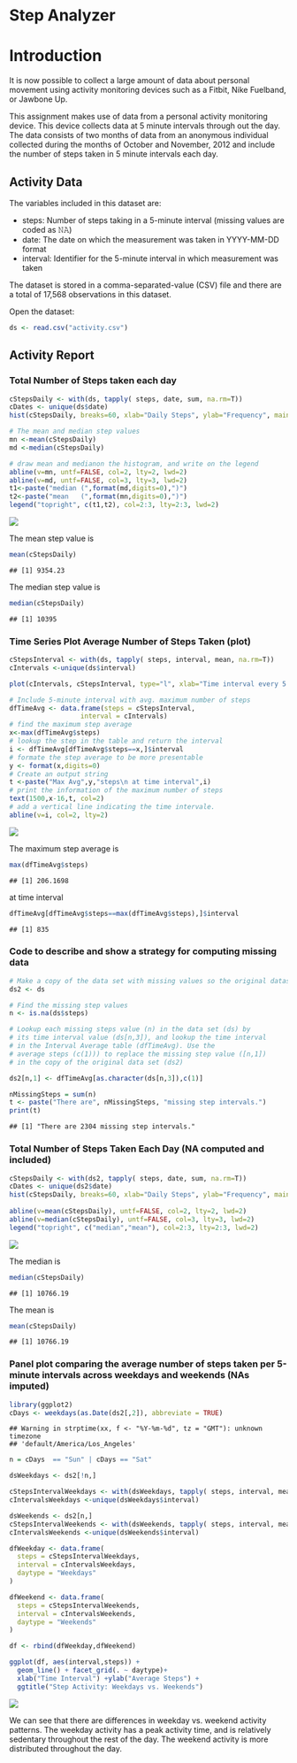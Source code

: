 Step Analyzer
================

Introduction
============

It is now possible to collect a large amount of data about personal movement using activity monitoring devices such as a Fitbit, Nike Fuelband, or Jawbone Up.

This assignment makes use of data from a personal activity monitoring device. This device collects data at 5 minute intervals through out the day. The data consists of two months of data from an anonymous individual collected during the months of October and November, 2012 and include the number of steps taken in 5 minute intervals each day.

Activity Data
-------------

The variables included in this dataset are:

-   steps: Number of steps taking in a 5-minute interval (missing values are coded as 𝙽𝙰)
-   date: The date on which the measurement was taken in YYYY-MM-DD format
-   interval: Identifier for the 5-minute interval in which measurement was taken

The dataset is stored in a comma-separated-value (CSV) file and there are a total of 17,568 observations in this dataset.

Open the dataset:

``` r
ds <- read.csv("activity.csv")
```

Activity Report
---------------

### Total Number of Steps taken each day

``` r
cStepsDaily <- with(ds, tapply( steps, date, sum, na.rm=T))
cDates <- unique(ds$date)
hist(cStepsDaily, breaks=60, xlab="Daily Steps", ylab="Frequency", main="Daily Steps Over Two Months\n (61 days) ")

# The mean and median step values 
mn <-mean(cStepsDaily)
md <-median(cStepsDaily)

# draw mean and medianon the histogram, and write on the legend
abline(v=mn, untf=FALSE, col=2, lty=2, lwd=2)
abline(v=md, untf=FALSE, col=3, lty=3, lwd=2)
t1<-paste("median (",format(md,digits=0),")")
t2<-paste("mean   (",format(mn,digits=0),")")
legend("topright", c(t1,t2), col=2:3, lty=2:3, lwd=2)
```

![](PA1_template_files/figure-markdown_github/unnamed-chunk-2-1.png)

The mean step value is

``` r
mean(cStepsDaily)
```

    ## [1] 9354.23

The median step value is

``` r
median(cStepsDaily)
```

    ## [1] 10395

### Time Series Plot Average Number of Steps Taken (plot)

``` r
cStepsInterval <- with(ds, tapply( steps, interval, mean, na.rm=T))
cIntervals <-unique(ds$interval)

plot(cIntervals, cStepsInterval, type="l", xlab="Time interval every 5 minutes",ylab="Average steps",main="Average Number of Steps\n per time interval\n Sampled over 2 months (61 days)")

# Include 5-minute interval with avg. maximum number of steps
dfTimeAvg <- data.frame(steps = cStepsInterval,
                  interval = cIntervals)
# find the maximum step average
x<-max(dfTimeAvg$steps)
# lookup the step in the table and return the interval
i <- dfTimeAvg[dfTimeAvg$steps==x,]$interval
# formate the step average to be more presentable
y <- format(x,digits=0)
# Create an output string
t <-paste("Max Avg",y,"steps\n at time interval",i)
# print the information of the maximum number of steps
text(1500,x-16,t, col=2)
# add a vertical line indicating the time intervale.
abline(v=i, col=2, lty=2)
```

![](PA1_template_files/figure-markdown_github/unnamed-chunk-5-1.png)

The maximum step average is

``` r
max(dfTimeAvg$steps)
```

    ## [1] 206.1698

at time interval

``` r
dfTimeAvg[dfTimeAvg$steps==max(dfTimeAvg$steps),]$interval
```

    ## [1] 835

### Code to describe and show a strategy for computing missing data

``` r
# Make a copy of the data set with missing values so the original dataset is preserved
ds2 <- ds

# Find the missing step values
n <- is.na(ds$steps)

# Lookup each missing steps value (n) in the data set (ds) by 
# its time interval value (ds[n,3]), and lookup the time interval
# in the Interval Average table (dfTimeAvg). Use the 
# average steps (c(1))) to replace the missing step value ([n,1])
# in the copy of the original data set (ds2)

ds2[n,1] <- dfTimeAvg[as.character(ds[n,3]),c(1)]

nMissingSteps = sum(n)
t <- paste("There are", nMissingSteps, "missing step intervals.")
print(t)
```

    ## [1] "There are 2304 missing step intervals."

### Total Number of Steps Taken Each Day (NA computed and included)

``` r
cStepsDaily <- with(ds2, tapply( steps, date, sum, na.rm=T))
cDates <- unique(ds2$date)
hist(cStepsDaily, breaks=60, xlab="Daily Steps", ylab="Frequency", main="Daily Steps Over Two Months\n (61 days) ")
 
abline(v=mean(cStepsDaily), untf=FALSE, col=2, lty=2, lwd=2)
abline(v=median(cStepsDaily), untf=FALSE, col=3, lty=3, lwd=2)
legend("topright", c("median","mean"), col=2:3, lty=2:3, lwd=2)
```

![](PA1_template_files/figure-markdown_github/unnamed-chunk-9-1.png)

The median is

``` r
median(cStepsDaily)
```

    ## [1] 10766.19

The mean is

``` r
mean(cStepsDaily)
```

    ## [1] 10766.19

### Panel plot comparing the average number of steps taken per 5-minute intervals across weekdays and weekends (NAs imputed)

``` r
library(ggplot2)
cDays <- weekdays(as.Date(ds2[,2]), abbreviate = TRUE)
```

    ## Warning in strptime(xx, f <- "%Y-%m-%d", tz = "GMT"): unknown timezone
    ## 'default/America/Los_Angeles'

``` r
n = cDays  == "Sun" | cDays == "Sat"

dsWeekdays <- ds2[!n,]

cStepsIntervalWeekdays <- with(dsWeekdays, tapply( steps, interval, mean, na.rm=T))
cIntervalsWeekdays <-unique(dsWeekdays$interval)

dsWeekends <- ds2[n,]
cStepsIntervalWeekends <- with(dsWeekends, tapply( steps, interval, mean, na.rm=T))
cIntervalsWeekends <-unique(dsWeekends$interval)

dfWeekday <- data.frame(
  steps = cStepsIntervalWeekdays,
  interval = cIntervalsWeekdays,
  daytype = "Weekdays"
)

dfWeekend <- data.frame(
  steps = cStepsIntervalWeekends,
  interval = cIntervalsWeekends,
  daytype = "Weekends"
)

df <- rbind(dfWeekday,dfWeekend)

ggplot(df, aes(interval,steps)) +
  geom_line() + facet_grid(. ~ daytype)+
  xlab("Time Interval") +ylab("Average Steps") +
  ggtitle("Step Activity: Weekdays vs. Weekends")
```

![](PA1_template_files/figure-markdown_github/unnamed-chunk-12-1.png)

We can see that there are differences in weekday vs. weekend activity patterns. The weekday activity has a peak activity time, and is relatively sedentary throughout the rest of the day. The weekend activity is more distributed throughout the day.
